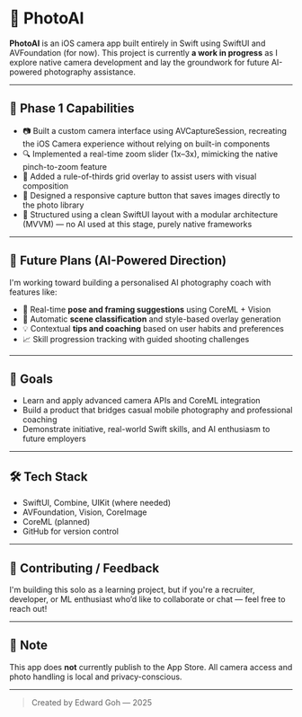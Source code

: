 # 📸 PhotoAI

**PhotoAI** is an iOS camera app built entirely in Swift using SwiftUI and AVFoundation (for now). This project is currently **a work in progress** as I explore native camera development and lay the groundwork for future AI-powered photography assistance.

---

## 🚧 Phase 1 Capabilities

-	📷 Built a custom camera interface using AVCaptureSession, recreating the iOS Camera experience without relying on built-in components
-	🔍 Implemented a real-time zoom slider (1x–3x), mimicking the native pinch-to-zoom feature
-	🧭 Added a rule-of-thirds grid overlay to assist users with visual composition
-	📸 Designed a responsive capture button that saves images directly to the photo library
-	🧼 Structured using a clean SwiftUI layout with a modular architecture (MVVM) — no AI used at this stage, purely native frameworks


---

## 🧠 Future Plans (AI-Powered Direction)

I'm working toward building a personalised AI photography coach with features like:

- 🤖 Real-time **pose and framing suggestions** using CoreML + Vision
- 🌅 Automatic **scene classification** and style-based overlay generation
- 💡 Contextual **tips and coaching** based on user habits and preferences
- 📈 Skill progression tracking with guided shooting challenges

---

## 🎯 Goals

- Learn and apply advanced camera APIs and CoreML integration
- Build a product that bridges casual mobile photography and professional coaching
- Demonstrate initiative, real-world Swift skills, and AI enthusiasm to future employers

---

## 🛠️ Tech Stack

- SwiftUI, Combine, UIKit (where needed)
- AVFoundation, Vision, CoreImage
- CoreML (planned)
- GitHub for version control

---

## 🤝 Contributing / Feedback

I'm building this solo as a learning project, but if you're a recruiter, developer, or ML enthusiast who’d like to collaborate or chat — feel free to reach out!

---

## 📌 Note

This app does **not** currently publish to the App Store. All camera access and photo handling is local and privacy-conscious.

---

> Created by Edward Goh — 2025
